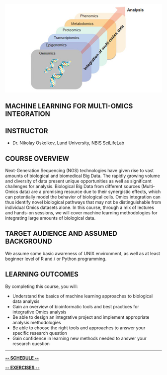 ![](course_logo.jpg)

## MACHINE LEARNING FOR MULTI-OMICS INTEGRATION

## INSTRUCTOR

- Dr. Nikolay Oskolkov, Lund University, NBIS SciLifeLab

## COURSE OVERVIEW
Next-Generation Sequencing (NGS) technologies have given rise to vast amounts of biological and biomedical Big Data. The rapidly growing volume and diversity of data present unique opportunities as well as significant challenges for analysis. Biological Big Data from different sources (Multi-Omics data) are a promising resource due to their synergistic effects, which can potentially model the behavior of biological cells. Omics integration can thus identify novel biological pathways that may not be distinguishable from individual Omics datasets alone. In this course, through a mix of lectures and hands-on sessions, we will cover machine learning methodologies for integrating large amounts of biological data.

## TARGET AUDIENCE AND ASSUMED BACKGROUND
We assume some basic awareness of UNIX environment, as well as at least beginner level of R and / or Python programming.

## LEARNING OUTCOMES
By completing this course, you will:

- Understand the basics of machine learning approaches to biological data analysis
- Gain an overview of bioinformatic tools and best practices for integrative Omics analysis
- Be able to design an integrative project and implement appropriate analysis methodologies
- Be able to choose the right tools and approaches to answer your specific research question
- Gain confidence in learning new methods needed to answer your research question

---

[**-- SCHEDULE --**](schedule.md)  

[**-- EXERCISES --**](exercises.md)

